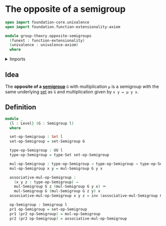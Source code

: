 # The opposite of a semigroup

```agda
open import foundation-core.univalence
open import foundation.function-extensionality-axiom

module group-theory.opposite-semigroups
  (funext : function-extensionality)
  (univalence : univalence-axiom)
  where
```

<details><summary>Imports</summary>

```agda
open import foundation.dependent-pair-types
open import foundation.identity-types funext
open import foundation.sets funext univalence
open import foundation.universe-levels

open import group-theory.semigroups funext univalence
```

</details>

## Idea

The **opposite of a [semigroup](group-theory.semigroups.md)** `G` with
multiplication `μ` is a semigroup with the same underlying
[set](foundation-core.sets.md) as `G` and multiplication given by `x y ↦ μ y x`.

## Definition

```agda
module _
  {l : Level} (G : Semigroup l)
  where

  set-op-Semigroup : Set l
  set-op-Semigroup = set-Semigroup G

  type-op-Semigroup : UU l
  type-op-Semigroup = type-Set set-op-Semigroup

  mul-op-Semigroup : type-op-Semigroup → type-op-Semigroup → type-op-Semigroup
  mul-op-Semigroup x y = mul-Semigroup G y x

  associative-mul-op-Semigroup :
    (x y z : type-op-Semigroup) →
    mul-Semigroup G z (mul-Semigroup G y x) ＝
    mul-Semigroup G (mul-Semigroup G z y) x
  associative-mul-op-Semigroup x y z = inv (associative-mul-Semigroup G z y x)

  op-Semigroup : Semigroup l
  pr1 op-Semigroup = set-op-Semigroup
  pr1 (pr2 op-Semigroup) = mul-op-Semigroup
  pr2 (pr2 op-Semigroup) = associative-mul-op-Semigroup
```
